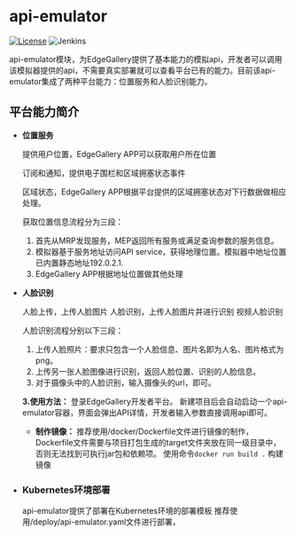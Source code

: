 # api-emulator

[![License](https://img.shields.io/badge/License-Apache%202.0-blue.svg)](https://opensource.org/licenses/Apache-2.0)
![Jenkins](https://img.shields.io/jenkins/build?jobUrl=http://jenkins.edgegallery.org/job/api-emulator-docker-master-daily/)

api-emulator模块，为EdgeGallery提供了基本能力的模拟api，开发者可以调用该模拟器提供的api，不需要真实部署就可以查看平台已有的能力。目前该api-emulator集成了两种平台能力：位置服务和人脸识别能力。

## 平台能力简介

- **位置服务**

  提供用户位置，EdgeGallery APP可以获取用户所在位置
  
  订阅和通知，提供电子围栏和区域拥塞状态事件
  
  区域状态，EdgeGallery APP根据平台提供的区域拥塞状态对下行数据做相应处理。
  
  获取位置信息流程分为三段：
  1. 首先从MRP发现服务，MEP返回所有服务或满足查询参数的服务信息。
  2. 模拟器基于服务地址访问API service，获得地理位置。模拟器中地址位置已内置静态地址192.0.2.1.
  3. EdgeGallery APP根据地址位置做其他处理

- **人脸识别**

  人脸上传，上传人脸图片
  人脸识别，上传人脸图片并进行识别
  视频人脸识别
  
  人脸识别流程分别以下三段：
  1. 上传人脸照片：要求只包含一个人脸信息、图片名即为人名、图片格式为png。
  2. 上传另一张人脸图像进行识别，返回人脸位置、识别的人脸信息。
  3. 对于摄像头中的人脸识别，输入摄像头的url，即可。
  
  **3.使用方法：** 
  登录EdgeGallery开发者平台。
  新建项目后会自动启动一个api-emulator容器，界面会弹出API详情，开发者输入参数直接调用api即可。
  
  - **制作镜像：** 推荐使用/docker/Dockerfile文件进行镜像的制作，Dockerfile文件需要与项目打包生成的target文件夹放在同一级目录中，否则无法找到可执行jar包和依赖项。
  使用命令`docker run build .` 构建镜像
  
- ### Kubernetes环境部署

  api-emulator提供了部署在Kubernetes环境的部署模板
  推荐使用/deploy/api-emulator.yaml文件进行部署，
  
